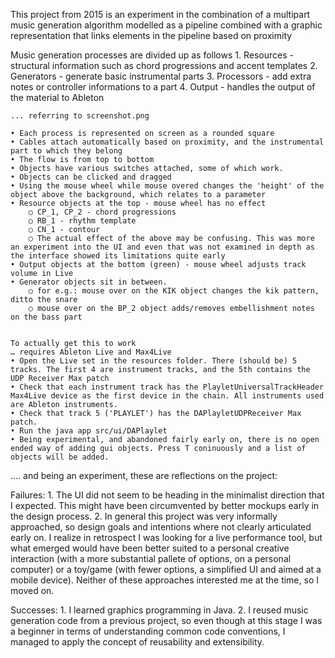 This project from 2015 is an experiment in the combination of a multipart music generation algorithm modelled as a pipeline combined with a graphic representation that links elements in the pipeline based on proximity

Music generation processes are divided up as follows
	1. Resources - structural information such as chord progressions and accent templates
	2. Generators - generate basic instrumental parts
	3. Processors - add extra notes or controller informations to a part
	4. Output - handles the output of the material to Ableton

	... referring to screenshot.png

	• Each process is represented on screen as a rounded square
	• Cables attach automatically based on proximity, and the instrumental part to which they belong
	• The flow is from top to bottom
	• Objects have various switches attached, some of which work.
	• Objects can be clicked and dragged
	• Using the mouse wheel while mouse overed changes the 'height' of the object above the background, which relates to a parameter
	• Resource objects at the top - mouse wheel has no effect
		○ CP_1, CP_2 - chord progressions
		○ RB_1 - rhythm template
		○ CN_1 - contour
		○ The actual effect of the above may be confusing. This was more an experiment into the UI and even that was not examined in depth as the interface showed its limitations quite early
	• Output objects at the bottom (green) - mouse wheel adjusts track volume in Live
	• Generator objects sit in between.
		○ for e.g.: mouse over on the KIK object changes the kik pattern, ditto the snare
		○ mouse over on the BP_2 object adds/removes embellishment notes on the bass part
	
	
	To actually get this to work
	… requires Ableton Live and Max4Live
	• Open the Live set in the resources folder. There (should be) 5 tracks. The first 4 are instrument tracks, and the 5th contains the UDP Receiver Max patch
	• Check that each instrument track has the PlayletUniversalTrackHeader Max4Live device as the first device in the chain. All instruments used are Ableton instruments.
	• Check that track 5 ('PLAYLET') has the DAPlayletUDPReceiver Max patch.
	• Run the java app src/ui/DAPlaylet
	• Being experimental, and abandoned fairly early on, there is no open ended way of adding gui objects. Press T coninuously and a list of objects will be added.

…. and being an experiment, these are reflections on the project:

Failures:
	1. The UI did not seem to be heading in the minimalist direction that I expected. This might have been circumvented by better mockups early in the design process. 
	2. In general this project was very informally approached, so design goals and intentions where not clearly articulated early on. I realize in retrospect I was looking for a live performance tool, but what emerged would have been better suited to a personal creative interaction (with a more substantial pallete of options, on a personal computer) or a toy/game (with fewer options, a simplified UI and aimed at a mobile device). Neither of these approaches interested me at the time, so I moved on.
	
Successes:
	1. I learned graphics programming in Java.
	2. I reused music generation code from a previous project, so even though at this stage I was a beginner in terms of understanding common code conventions, I managed to apply the concept of reusability and extensibility.



